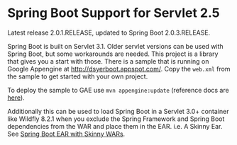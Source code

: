 Spring Boot Support for Servlet 2.5
===================================

Latest release 2.0.1.RELEASE, updated to Spring Boot 2.0.3.RELEASE.

Spring Boot is built on Servlet 3.1. Older servlet versions can be
used with Spring Boot, but some workarounds are needed. This project
is a library that gives you a start with those. There is a sample that
is running on Google Appengine at http://dsyerboot.appspot.com/. Copy
the `web.xml` from the sample to get started with your own project.

To deploy the sample to GAE use `mvn appengine:update` (reference docs
are
[here](https://cloud.google.com/appengine/docs/java/tools/maven#app_engine_maven_plugin_goals)).

Additionally this can be used to load Spring Boot in a Servlet 3.0+ container like Wildfly 8.2.1 when
you exclude the Spring Framework and Spring Boot dependencies from the WAR and place them in the EAR.  i.e. A Skinny Ear.
See [Spring Boot EAR with Skinny WARs](https://github.com/ddcruver/spring-boot-ear-skinny-war).